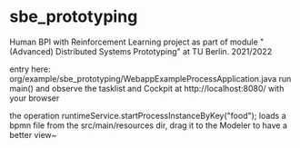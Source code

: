 # sbe_prototyping
Human BPI with Reinforcement Learning project as part of module "(Advanced) Distributed Systems Prototyping" at TU Berlin. 2021/2022

entry here:
org/example/sbe_prototyping/WebappExampleProcessApplication.java
run main() and observe the tasklist and Cockpit at http://localhost:8080/ with your browser

the operation
runtimeService.startProcessInstanceByKey("food");
loads a bpmn file from the src/main/resources dir, drag it to the Modeler to have a better view~
